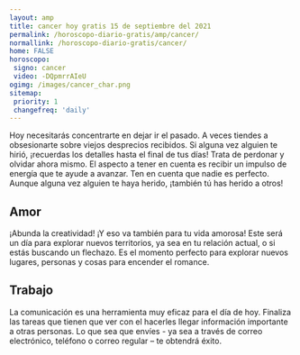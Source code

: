 ```yaml
---
layout: amp
title: cancer hoy gratis 15 de septiembre del 2021 
permalink: /horoscopo-diario-gratis/amp/cancer/
normallink: /horoscopo-diario-gratis/cancer/
home: FALSE
horoscopo:
 signo: cancer
 video: -DQpmrrAIeU
ogimg: /images/cancer_char.png
sitemap:
 priority: 1
 changefreq: 'daily'
---
```



Hoy necesitarás concentrarte en dejar ir el pasado. A veces tiendes a obsesionarte sobre viejos desprecios recibidos. Si alguna vez alguien te hirió, ¡recuerdas los detalles hasta el final de tus días! Trata de perdonar y olvidar ahora mismo. El aspecto a tener en cuenta es recibir un impulso de energía que te ayude a avanzar. Ten en cuenta que nadie es perfecto. Aunque alguna vez alguien te haya herido, ¡también tú has herido a otros!

## Amor

¡Abunda la creatividad! ¡Y eso va también para tu vida amorosa! Este será un día para explorar nuevos territorios, ya sea en tu relación actual, o si estás buscando un flechazo. Es el momento perfecto para explorar nuevos lugares, personas y cosas para encender el romance.

## Trabajo

La comunicación es una herramienta muy eficaz para el día de hoy. Finaliza las tareas que tienen que ver con el hacerles llegar información importante a otras personas. Lo que sea que envíes - ya sea a través de correo electrónico, teléfono o correo regular – te obtendrá éxito.